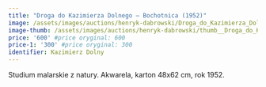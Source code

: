 ```yaml
---
title: "Droga do Kazimierza Dolnego – Bochotnica (1952)"
image: /assets/images/auctions/henryk-dabrowski/Droga_do_Kazimierza_Dolnego_–_Bochotnica_(1952).jpg
image-thumb: /assets/images/auctions/henryk-dabrowski/thumb__Droga_do_Kazimierza_Dolnego_–_Bochotnica_(1952).jpg
price: '600' #price oryginal: 600
price-1: '300' #price oryginal: 300
identifier: Kazimierz Dolny
---
```


Studium malarskie z natury. Akwarela, karton 48x62 cm, rok 1952.